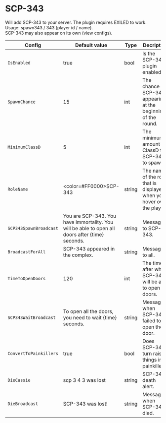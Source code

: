 # SCP-343
Will add SCP-343 to your server. The plugin requires EXILED to work.  
Usage: spawn343 / 343 (player id / name).  
SCP-343 may also appear on its own (view configs).  

| Config | Default value | Type | Decription |
| ------------------------------ | ------------------------------ | ------------------------------ | ------------------------------ |
| `IsEnabled` | true | bool | Is the SCP-343 plugin enabled? |
| `SpawnChance` | 15 | int | The chance of SCP-343 appearing at the beginning of the round. |
| `MinimumClassD` | 5 | int | The minimum amount of ClassD for SCP-343 to spawn. |
| `RoleName` | <color=#FF0000>SCP-343</color> | string | The name of the role that is displayed when you hover over the player. |
| `SCP343SpawnBroadcast` | You are SCP-343. You have immortality. You will be able to open all doors after {time} seconds. | string | Message to SCP-343. |
| `BroadcastForAll` | SCP-343 appeared in the complex. | string | Message to all. |
| `TimeToOpenDoors` | 120 | int | The time after which SCP-343 will be able to open all doors. |
| `SCP343WaitBroadcast` | To open all the doors, you need to wait {time} seconds. | string | Message when SCP-343 failed to open the door. |
| `ConvertToPainkillers` | true | bool | Does SCP-343 turn raised things into painkillers? |
| `DieCassie` | scp 3 4 3 was lost | string | SCP-343 death alert. |
| `DieBroadcast` | SCP-343 was lost! | string | Message when SCP-343 died. |
